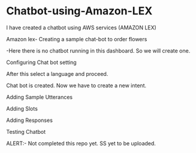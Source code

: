 # Chatbot-using-Amazon-LEX
I have created a chatbot using AWS services (AMAZON LEX)


Amazon lex-
Creating a sample chat-bot to order flowers


 

-Here there is no chatbot running in this dashboard. So we will create one.
 


Configuring Chat bot setting
 

 

 

After this select a language and proceed.


 


Chat bot is created. Now we have to create a new intent.
 


Adding Sample Utterances
 






Adding Slots
 

 






Adding Responses
 

 

 

 






Testing Chatbot



 

 
ALERT:- Not completed this repo yet. SS yet to be uploaded.



